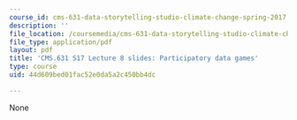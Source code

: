 ```yaml
---
course_id: cms-631-data-storytelling-studio-climate-change-spring-2017
description: ''
file_location: /coursemedia/cms-631-data-storytelling-studio-climate-change-spring-2017/44d609bed01fac52e0da5a2c450bb4dc_MITCMS_631s17_lec8_games.pdf
file_type: application/pdf
layout: pdf
title: 'CMS.631 S17 Lecture 8 slides: Participatory data games'
type: course
uid: 44d609bed01fac52e0da5a2c450bb4dc

---
```

None